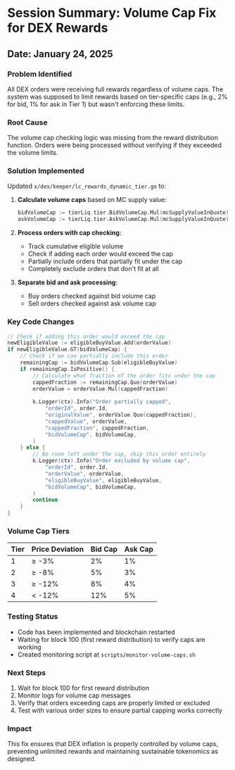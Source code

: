 # Session Summary: Volume Cap Fix for DEX Rewards

## Date: January 24, 2025

### Problem Identified
All DEX orders were receiving full rewards regardless of volume caps. The system was supposed to limit rewards based on tier-specific caps (e.g., 2% for bid, 1% for ask in Tier 1) but wasn't enforcing these limits.

### Root Cause
The volume cap checking logic was missing from the reward distribution function. Orders were being processed without verifying if they exceeded the volume limits.

### Solution Implemented
Updated `x/dex/keeper/lc_rewards_dynamic_tier.go` to:

1. **Calculate volume caps** based on MC supply value:
   ```go
   bidVolumeCap := tierLiq.tier.BidVolumeCap.Mul(mcSupplyValueInQuote)
   askVolumeCap := tierLiq.tier.AskVolumeCap.Mul(mcSupplyValueInQuote)
   ```

2. **Process orders with cap checking**:
   - Track cumulative eligible volume
   - Check if adding each order would exceed the cap
   - Partially include orders that partially fit under the cap
   - Completely exclude orders that don't fit at all

3. **Separate bid and ask processing**:
   - Buy orders checked against bid volume cap
   - Sell orders checked against ask volume cap

### Key Code Changes
```go
// Check if adding this order would exceed the cap
newEligibleValue := eligibleBuyValue.Add(orderValue)
if newEligibleValue.GT(bidVolumeCap) {
    // Check if we can partially include this order
    remainingCap := bidVolumeCap.Sub(eligibleBuyValue)
    if remainingCap.IsPositive() {
        // Calculate what fraction of the order fits under the cap
        cappedFraction := remainingCap.Quo(orderValue)
        orderValue = orderValue.Mul(cappedFraction)
        
        k.Logger(ctx).Info("Order partially capped",
            "orderId", order.Id,
            "originalValue", orderValue.Quo(cappedFraction),
            "cappedValue", orderValue,
            "cappedFraction", cappedFraction,
            "bidVolumeCap", bidVolumeCap,
        )
    } else {
        // No room left under the cap, skip this order entirely
        k.Logger(ctx).Info("Order excluded by volume cap",
            "orderId", order.Id,
            "orderValue", orderValue,
            "eligibleBuyValue", eligibleBuyValue,
            "bidVolumeCap", bidVolumeCap,
        )
        continue
    }
}
```

### Volume Cap Tiers
| Tier | Price Deviation | Bid Cap | Ask Cap |
|------|----------------|---------|---------|
| 1    | ≥ -3%          | 2%      | 1%      |
| 2    | ≥ -8%          | 5%      | 3%      |
| 3    | ≥ -12%         | 8%      | 4%      |
| 4    | < -12%         | 12%     | 5%      |

### Testing Status
- Code has been implemented and blockchain restarted
- Waiting for block 100 (first reward distribution) to verify caps are working
- Created monitoring script at `scripts/monitor-volume-caps.sh`

### Next Steps
1. Wait for block 100 for first reward distribution
2. Monitor logs for volume cap messages
3. Verify that orders exceeding caps are properly limited or excluded
4. Test with various order sizes to ensure partial capping works correctly

### Impact
This fix ensures that DEX inflation is properly controlled by volume caps, preventing unlimited rewards and maintaining sustainable tokenomics as designed.